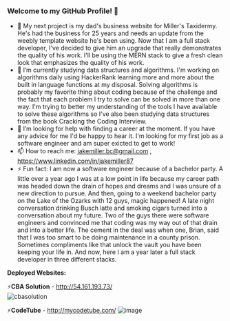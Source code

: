 ### Welcome to my GitHub Profile! 👋

- 🔭 My next project is my dad's business website for Miller's Taxidermy. He's had the business for 25 years and needs an update from the weebly template website           he's been using. Now that I am a full stack developer, I've decided to give him an upgrade that really demonstrates the quality of his work. I'll be using the MERN       stack to give a fresh clean look that emphasizes the quality of his work. 
- 🌱 I’m currently studying data structures and algorithms. I'm working on algorithms daily using HackerRank learning more and more about the built in language functions   at my disposal. Solving algorithms is probably my favorite thing about coding because of the challenge and the fact that each problem I try to solve can be solved in     more than one way. I'm trying to better my understanding of the tools I have available to solve these algorithms so I've also been studying data structures from the     book Cracking the Coding Interview. 
- 🤔 I’m looking for help with finding a career at the moment. If you have any advice for me I'd be happy to hear it. I'm looking for my first job as a software engineer   and am super exicted to get to work! 
- 📫 How to reach me:
  jakemiller.bc@gmail.com ,
  https://www.linkedin.com/in/jakemiller87
- ⚡ Fun fact: I am now a software engineer because of a bachelor party. A little over a year ago I was at a low point in life because my career path was headed down the   drain of hopes and dreams and I was unsure of a new direction to pursue. And then, going to a weekend bachelor party on the Lake of the Ozarks with 12 guys, magic       happened! A late night conversation drinking Busch latte and smoking cigars turned into a conversation about my future. Two of the guys there were software engineers     and convinced me that coding was my way out of that drain and into a better life. The cement in the deal was when one, Brian, said that I was too smart to be doing       maintenance in a county prison. Sometimes compliments like that unlock the vault you have been keeping your life in. And now, here I am a year later a full stack         developer in three different stacks. 

**Deployed Websites:**

  ⚡**CBA Solution** - http://54.161.193.73/  
  ![cbasolution](https://user-images.githubusercontent.com/98436247/195722796-4738a32b-1964-4fcc-b6b8-1b2325c81626.png)


  ⚡**CodeTube** - http://mycodetube.com/
    ![image](https://user-images.githubusercontent.com/98436247/195722977-ada36181-75ab-4a4d-b7a2-2473ae0458ef.png)
